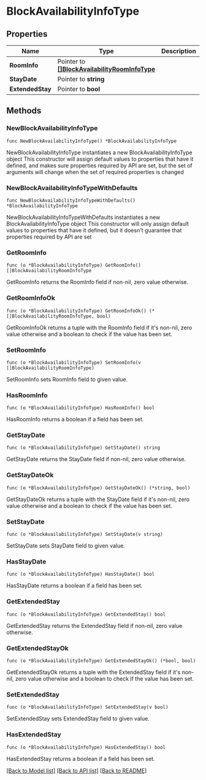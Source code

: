 # BlockAvailabilityInfoType

## Properties

Name | Type | Description | Notes
------------ | ------------- | ------------- | -------------
**RoomInfo** | Pointer to [**[]BlockAvailabilityRoomInfoType**](BlockAvailabilityRoomInfoType.md) |  | [optional] 
**StayDate** | Pointer to **string** |  | [optional] 
**ExtendedStay** | Pointer to **bool** |  | [optional] 

## Methods

### NewBlockAvailabilityInfoType

`func NewBlockAvailabilityInfoType() *BlockAvailabilityInfoType`

NewBlockAvailabilityInfoType instantiates a new BlockAvailabilityInfoType object
This constructor will assign default values to properties that have it defined,
and makes sure properties required by API are set, but the set of arguments
will change when the set of required properties is changed

### NewBlockAvailabilityInfoTypeWithDefaults

`func NewBlockAvailabilityInfoTypeWithDefaults() *BlockAvailabilityInfoType`

NewBlockAvailabilityInfoTypeWithDefaults instantiates a new BlockAvailabilityInfoType object
This constructor will only assign default values to properties that have it defined,
but it doesn't guarantee that properties required by API are set

### GetRoomInfo

`func (o *BlockAvailabilityInfoType) GetRoomInfo() []BlockAvailabilityRoomInfoType`

GetRoomInfo returns the RoomInfo field if non-nil, zero value otherwise.

### GetRoomInfoOk

`func (o *BlockAvailabilityInfoType) GetRoomInfoOk() (*[]BlockAvailabilityRoomInfoType, bool)`

GetRoomInfoOk returns a tuple with the RoomInfo field if it's non-nil, zero value otherwise
and a boolean to check if the value has been set.

### SetRoomInfo

`func (o *BlockAvailabilityInfoType) SetRoomInfo(v []BlockAvailabilityRoomInfoType)`

SetRoomInfo sets RoomInfo field to given value.

### HasRoomInfo

`func (o *BlockAvailabilityInfoType) HasRoomInfo() bool`

HasRoomInfo returns a boolean if a field has been set.

### GetStayDate

`func (o *BlockAvailabilityInfoType) GetStayDate() string`

GetStayDate returns the StayDate field if non-nil, zero value otherwise.

### GetStayDateOk

`func (o *BlockAvailabilityInfoType) GetStayDateOk() (*string, bool)`

GetStayDateOk returns a tuple with the StayDate field if it's non-nil, zero value otherwise
and a boolean to check if the value has been set.

### SetStayDate

`func (o *BlockAvailabilityInfoType) SetStayDate(v string)`

SetStayDate sets StayDate field to given value.

### HasStayDate

`func (o *BlockAvailabilityInfoType) HasStayDate() bool`

HasStayDate returns a boolean if a field has been set.

### GetExtendedStay

`func (o *BlockAvailabilityInfoType) GetExtendedStay() bool`

GetExtendedStay returns the ExtendedStay field if non-nil, zero value otherwise.

### GetExtendedStayOk

`func (o *BlockAvailabilityInfoType) GetExtendedStayOk() (*bool, bool)`

GetExtendedStayOk returns a tuple with the ExtendedStay field if it's non-nil, zero value otherwise
and a boolean to check if the value has been set.

### SetExtendedStay

`func (o *BlockAvailabilityInfoType) SetExtendedStay(v bool)`

SetExtendedStay sets ExtendedStay field to given value.

### HasExtendedStay

`func (o *BlockAvailabilityInfoType) HasExtendedStay() bool`

HasExtendedStay returns a boolean if a field has been set.


[[Back to Model list]](../README.md#documentation-for-models) [[Back to API list]](../README.md#documentation-for-api-endpoints) [[Back to README]](../README.md)


